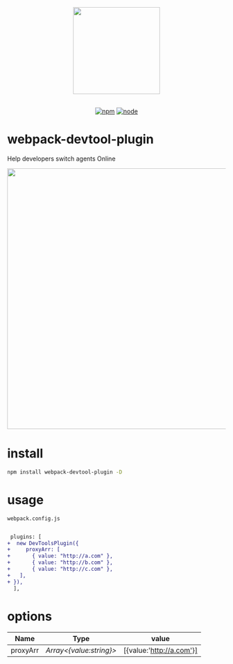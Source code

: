 
<div align="center">
  <a href="https://github.com/webpack/webpack">
    <img width="200" height="200" src="https://cdn.nlark.com/yuque/0/2021/svg/276215/1615218808621-a8286af2-4916-43e9-bbc5-5d3c42024544.svg">
  </a>
<br>
<br>

[![npm][npm]][npm-url]
[![node][node]][node-url]
</div>

# webpack-devtool-plugin

Help developers switch agents Online


<div align="left">
  <a href="https://github.com/webpack/webpack">
    <img width="600" src="https://cdn.nlark.com/yuque/0/2021/gif/276215/1615218548593-4bc692d6-948a-4f12-a38d-cb6f52d938b5.gif">
  </a>
<br>

# install
```bash
npm install webpack-devtool-plugin -D
```

# usage
`webpack.config.js`

```diff

 plugins: [
+  new DevToolsPlugin({
+     proxyArr: [
+       { value: "http://a.com" },
+       { value: "http://b.com" },
+       { value: "http://c.com" },
+   ],
+ }),
  ],
```
# options
| **Name** | Type | value |
| :---: | :---: | :---: |
| proxyArr | _Array<{value:string}>_ | [{value:'http://a.com'}] |




[npm]: https://img.shields.io/npm/v/webpack.svg
[npm-url]: https://npmjs.com/package/webpack
[node]: https://img.shields.io/node/v/webpack.svg
[node-url]: https://nodejs.org
